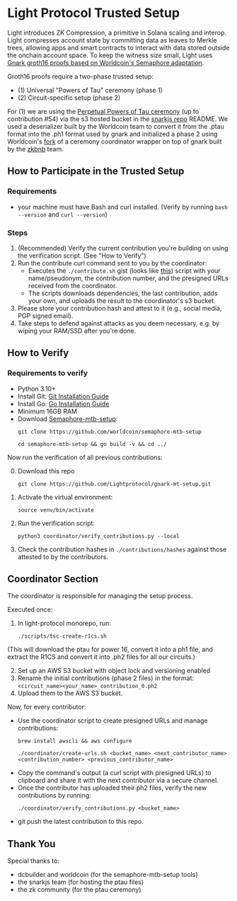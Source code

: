# Light Protocol Trusted Setup
Light introduces ZK Compression, a primitive in Solana scaling and interop. Light compresses account state by committing data as leaves to Merkle trees, allowing apps and smart contracts to interact with data stored outside the onchain account space. To keep the witness size small, Light uses [Gnark groth16 proofs based on Worldcoin's Semaphore adaptation](https://github.com/Lightprotocol/light-protocol/tree/main/light-prover/prover).

Groth16 proofs require a two-phase trusted setup:

* (1) Universal "Powers of Tau" ceremony (phase 1)
* (2) Circuit-specific setup (phase 2)

For (1) we are using the [Perpetual Powers of Tau ceremony](https://github.com/privacy-scaling-explorations/perpetualpowersoftau) (up to contribution #54) via the s3 hosted bucket in the [snarkjs repo](https://github.com/iden3/snarkjs/blob/master/README.md#7-prepare-phase-2) README. We used a deserializer built by the Worldcoin team to convert it from the .ptau format into the .ph1 format used by gnark and initialized a phase 2 using Worldcoin's [fork](https://github.com/worldcoin/semaphore-mtb-setup) of a ceremony coordinator wrapper on top of gnark built by the [zkbnb](https://github.com/bnb-chain/zkbnb-setup/) team.

## How to Participate in the Trusted Setup

### Requirements

-  your machine must have Bash and curl installed. (Verify by running ```bash --version``` and ```curl --version```)

### Steps

1. (Recommended) Verify the current contribution you're building on using the verification script. (See "How to Verify")
2. Run the contribute curl command sent to you by the coordinator:
   - Executes the `./contribute.sh` gist (looks like [this](https://gist.githubusercontent.com/SwenSchaeferjohann/c50c4149ea86f43592083c1da25e8ef8/raw/83a5e76867d46897779c60ba8775eb0c3b1c483f/abctest.sh)) script with your name/pseudonym, the contribution number, and the presigned URLs received from the coordinator.
   - The scripts downloads dependencies, the last contribution, adds your own, and uploads the result to the coordinator's s3 bucket.
3. Please store your contribution hash and attest to it (e.g., social media, PGP signed email).
4. Take steps to defend against attacks as you deem necessary, e.g. by wiping your RAM/SSD after you're done.

## How to Verify

### Requirements to verify

- Python 3.10+
- Install Git: [Git Installation Guide](https://github.com/git-guides/install-git)
- Install Go: [Go Installation Guide](https://go.dev/doc/install)
- Minimum 16GB RAM 
- Download [Semaphore-mtb-setup](https://github.com/worldcoin/semaphore-mtb-setup):
   ```
   git clone https://github.com/worldcoin/semaphore-mtb-setup
   ```
   ```
   cd semaphore-mtb-setup && go build -v && cd ../
   ```

Now run the verification of all previous contributions:

0. Download this repo
   ```
   git clone https://github.com/Lightprotocol/gnark-mt-setup.git
   ```

1. Activate the virtual environment:
   ```
   source venv/bin/activate
   ```
2. Run the verification script:
   ```
   python3 coordinator/verify_contributions.py --local
   ```
3. Check the contribution hashes in ```./contributions/hashes``` against those attested to by the contributors.

## Coordinator Section

The coordinator is responsible for managing the setup process.

Executed once:

1. In light-protocol monorepo, run:
   ```
   ./scripts/tsc-create-r1cs.sh
   ```
(This will download the ptau for power 16, convert it into a ph1 file, and extract the R1CS and convert it into .ph2 files for all our circuits.)

2. Set up an AWS S3 bucket with object lock and versioning enabled
3. Rename the initial contributions (phase 2 files) in the format: `<circuit_name><your_name>_contribution_0.ph2`
4. Upload them to the AWS S3 bucket.


Now, for every contributor:

- Use the coordinator script to create presigned URLs and manage contributions:
  ```
  brew install awscli && aws configure
  ```
  ```
  ./coordinator/create-urls.sh <bucket_name> <next_contributor_name> <contribution_number> <previous_contributor_name>
  ```
- Copy the command's output (a curl script with presigned URLs) to clipboard and share it with the next contributor via a secure channel.
- Once the contributor has uploaded their ph2 files, verify the new contributions by running:
  ```
  ./coordinator/verify_contributions.py <bucket_name>
  ```
- git push the latest contribution to this repo.
  

## Thank You

Special thanks to:
- dcbuilder and worldcoin (for the semaphore-mtb-setup tools)
- the snarkjs team (for hosting the ptau files)
- the zk community (for the ptau ceremony)
